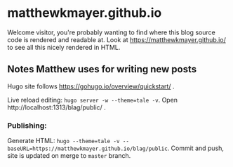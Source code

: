 # matthewkmayer.github.io

Welcome visitor, you're probably wanting to find where this blog source code is rendered and readable at. Look at  https://matthewkmayer.github.io/ to see all this nicely rendered in HTML.


## Notes Matthew uses for writing new posts

Hugo site follows https://gohugo.io/overview/quickstart/ .

Live reload editing: `hugo server -w --theme=tale -v`. Open http://localhost:1313/blag/public/ .

### Publishing:

Generate HTML: `hugo --theme=tale -v --baseURL=https://matthewkmayer.github.io/blag/public`. Commit and push, site is updated on merge to `master` branch.
